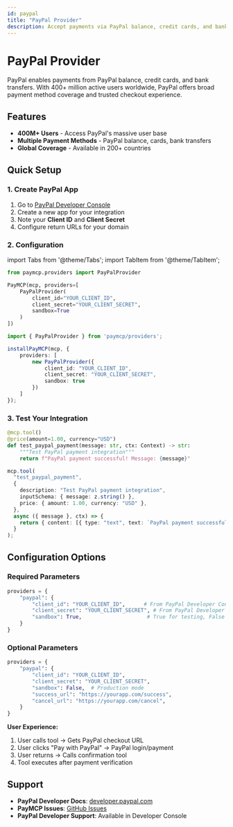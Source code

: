 ```yaml
---
id: paypal
title: "PayPal Provider"
description: Accept payments via PayPal balance, credit cards, and bank transfers worldwide
---
```


# PayPal Provider

PayPal enables payments from PayPal balance, credit cards, and bank transfers. With 400+ million active users worldwide, PayPal offers broad payment method coverage and trusted checkout experience.

## Features

- **400M+ Users** - Access PayPal's massive user base
- **Multiple Payment Methods** - PayPal balance, cards, bank transfers
- **Global Coverage** - Available in 200+ countries

## Quick Setup

### 1. Create PayPal App

1. Go to [PayPal Developer Console](https://developer.paypal.com)
2. Create a new app for your integration
3. Note your **Client ID** and **Client Secret**
4. Configure return URLs for your domain

### 2. Configuration

import Tabs from '@theme/Tabs';
import TabItem from '@theme/TabItem';

<Tabs>
<TabItem value="python" label="Python">

```python
from paymcp.providers import PayPalProvider

PayMCP(mcp, providers=[
    PayPalProvider(
        client_id="YOUR_CLIENT_ID",
        client_secret="YOUR_CLIENT_SECRET",
        sandbox=True
    )
])
```

</TabItem>
<TabItem value="typescript" label="TypeScript">

```typescript
import { PayPalProvider } from 'paymcp/providers';

installPayMCP(mcp, { 
    providers: [
        new PayPalProvider({
            client_id: "YOUR_CLIENT_ID",
            client_secret: "YOUR_CLIENT_SECRET",
            sandbox: true
        })
    ]
});
```

</TabItem>
</Tabs>

### 3. Test Your Integration

<Tabs>
<TabItem value="python" label="Python">

```python
@mcp.tool()
@price(amount=1.00, currency="USD")
def test_paypal_payment(message: str, ctx: Context) -> str:
    """Test PayPal payment integration"""
    return f"PayPal payment successful! Message: {message}"
```

</TabItem>
<TabItem value="typescript" label="TypeScript">

```typescript
mcp.tool(
  "test_paypal_payment",
  {
    description: "Test PayPal payment integration",
    inputSchema: { message: z.string() },
    price: { amount: 1.00, currency: "USD" },
  },
  async ({ message }, ctx) => {
    return { content: [{ type: "text", text: `PayPal payment successful! Message: ${message}` }] };
  }
);
```

</TabItem>
</Tabs>

## Configuration Options

### Required Parameters

```python
providers = {
    "paypal": {
        "client_id": "YOUR_CLIENT_ID",      # From PayPal Developer Console
        "client_secret": "YOUR_CLIENT_SECRET", # From PayPal Developer Console
        "sandbox": True,                     # True for testing, False for production
    }
}
```

### Optional Parameters

```python
providers = {
    "paypal": {
        "client_id": "YOUR_CLIENT_ID",
        "client_secret": "YOUR_CLIENT_SECRET",
        "sandbox": False,  # Production mode
        "success_url": "https://yourapp.com/success",
        "cancel_url": "https://yourapp.com/cancel",
    }
}
```



**User Experience:**
1. User calls tool → Gets PayPal checkout URL
2. User clicks "Pay with PayPal" → PayPal login/payment
3. User returns → Calls confirmation tool
4. Tool executes after payment verification

## Support

- **PayPal Developer Docs**: [developer.paypal.com](https://developer.paypal.com)
- **PayMCP Issues**: [GitHub Issues](https://github.com/PayMCP/paymcp/issues)
- **PayPal Developer Support**: Available in Developer Console
